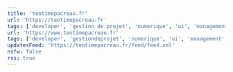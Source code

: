 ```yaml
---
title: 'teotimepacreau.fr'
url: 'https://teotimepacreau.fr'
tags: ['developer', 'gestion de projet', 'numerique', 'ui', 'management', 'frontend', 'nantes', 'backend']
url: 'https://www.teotimepacreau.fr'
tags: ['developer', 'gestiondeprojet', 'numerique', 'ui', 'management', 'frontend', 'nantes', 'backend']
updatesFeed: 'https://teotimepacreau.fr/feed/feed.xml'
nsfw: false
rss: true
---
```

